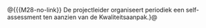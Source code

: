 @{{{M28-no-link}}
De projectleider organiseert periodiek een self-assessment ten aanzien van de Kwaliteitsaanpak.}@
